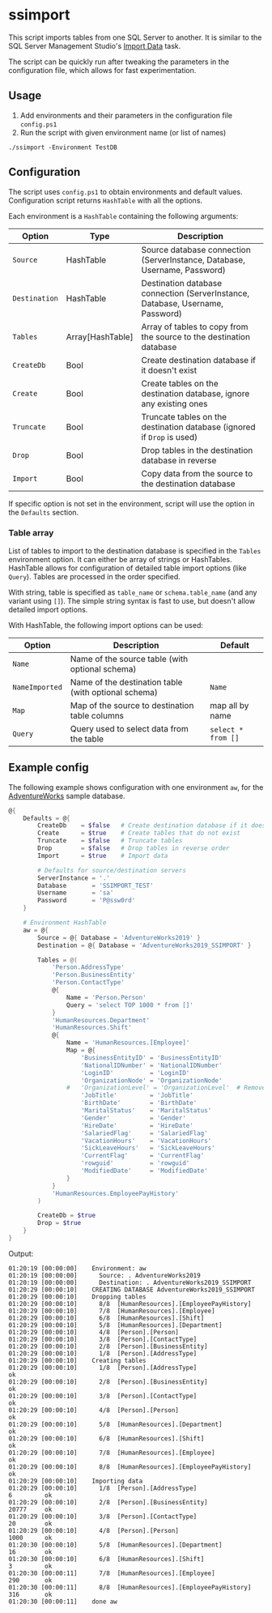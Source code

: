 # ssimport

This script imports tables from one SQL Server to another. It is similar to the SQL Server Management Studio's [Import Data] task.

The script can be quickly run after tweaking the parameters in the configuration file, which allows for fast experimentation.

## Usage

1. Add environments and their parameters in the configuration file `config.ps1`
1. Run the script with given environment name (or list of names)

```
./ssimport -Environment TestDB
```

## Configuration

The script uses `config.ps1` to obtain environments and default values. Configuration script returns `HashTable` with all the options.

Each environment is a `HashTable` containing the following arguments:

|    Option     |       Type       |                                  Description                                   |
| ------------- | ---------------- | ------------------------------------------------------------------------------ |
| `Source`      | HashTable        | Source database connection  (ServerInstance, Database, Username, Password)     |
| `Destination` | HashTable        | Destination database connection (ServerInstance, Database, Username, Password) |
| `Tables`      | Array[HashTable] | Array of tables to copy from the source to the destination database            |
| `CreateDb`    | Bool             | Create destination database if it doesn't exist                                |
| `Create`      | Bool             | Create tables on the destination database, ignore any existing ones            |
| `Truncate`    | Bool             | Truncate tables on the destination database (ignored if `Drop` is used)        |
| `Drop`        | Bool             | Drop tables in the destination database in reverse                             |
| `Import`      | Bool             | Copy data from the source to the destination database                          |

If specific option is not set in the environment, script will use the option in the  `Defaults` section.

### Table array

List of tables to import to the destination database is specified in the `Tables` environment option. It can either be array of strings or HashTables. HashTable allows for configuration of detailed table import options (like `Query`). Tables are processed in the order specified.

With string, table is specified as `table_name` or `schema.table_name` (and any variant using `[]`). The simple string syntax is fast to use, but doesn't allow detailed import options.

With HashTable, the following import options can be used:

|     Option     |                     Description                      |      Default       |
| -------------- | ---------------------------------------------------- | ------------------ |
| `Name`         | Name of the source table (with optional schema)      |                    |
| `NameImported` | Name of the destination table (with optional schema) | `Name`             |
| `Map`          | Map of the source to destination table columns       | map all by name    |
| `Query`        | Query used to select data from the table             | `select * from []` |


## Example config

The following example shows configuration with one environment `aw`, for the [AdventureWorks](https://learn.microsoft.com/en-us/sql/samples/adventureworks-install-configure) sample database.

```powershell
@{
    Defaults = @{
        CreateDb    = $false   # Create destination database if it doesn't exist
        Create      = $true    # Create tables that do not exist
        Truncate    = $false   # Truncate tables
        Drop        = $false   # Drop tables in reverse order
        Import      = $true    # Import data

        # Defaults for source/destination servers
        ServerInstance = '.'
        Database       = 'SSIMPORT_TEST'
        Username       = 'sa'
        Password       = 'P@ssw0rd'
    }

    # Environment HashTable
    aw = @{
        Source = @{ Database = 'AdventureWorks2019' }
        Destination = @{ Database = 'AdventureWorks2019_SSIMPORT' }

        Tables = @(
            'Person.AddressType'
            'Person.BusinessEntity'
            'Person.ContactType'
            @{
                Name = 'Person.Person'
                Query = 'select TOP 1000 * from []'
            }
            'HumanResources.Department'
            'HumanResources.Shift'
            @{
                Name = 'HumanResources.[Employee]'
                Map = @{
                    'BusinessEntityID' = 'BusinessEntityID'
                    'NationalIDNumber' = 'NationalIDNumber'
                    'LoginID'          = 'LoginID'
                    'OrganizationNode' = 'OrganizationNode'
                #   'OrganizationLevel' = 'OrganizationLevel'  # Removed computed column
                    'JobTitle'         = 'JobTitle'
                    'BirthDate'        = 'BirthDate'
                    'MaritalStatus'    = 'MaritalStatus'
                    'Gender'           = 'Gender'
                    'HireDate'         = 'HireDate'
                    'SalariedFlag'     = 'SalariedFlag'
                    'VacationHours'    = 'VacationHours'
                    'SickLeaveHours'   = 'SickLeaveHours'
                    'CurrentFlag'      = 'CurrentFlag'
                    'rowguid'          = 'rowguid'
                    'ModifiedDate'     = 'ModifiedDate'
                }
            }
            'HumanResources.EmployeePayHistory'
        )

        CreateDb = $true
        Drop = $true
    }
}
```

Output:

```
01:20:19 [00:00:00]    Environment: aw
01:20:19 [00:00:00]      Source: . AdventureWorks2019
01:20:19 [00:00:00]      Destination: . AdventureWorks2019_SSIMPORT
01:20:29 [00:00:10]    CREATING DATABASE AdventureWorks2019_SSIMPORT
01:20:29 [00:00:10]    Dropping tables
01:20:29 [00:00:10]      8/8  [HumanResources].[EmployeePayHistory]
01:20:29 [00:00:10]      7/8  [HumanResources].[Employee]
01:20:29 [00:00:10]      6/8  [HumanResources].[Shift]
01:20:29 [00:00:10]      5/8  [HumanResources].[Department]
01:20:29 [00:00:10]      4/8  [Person].[Person]
01:20:29 [00:00:10]      3/8  [Person].[ContactType]
01:20:29 [00:00:10]      2/8  [Person].[BusinessEntity]
01:20:29 [00:00:10]      1/8  [Person].[AddressType]
01:20:29 [00:00:10]    Creating tables
01:20:29 [00:00:10]      1/8  [Person].[AddressType]                   ok
01:20:29 [00:00:10]      2/8  [Person].[BusinessEntity]                ok
01:20:29 [00:00:10]      3/8  [Person].[ContactType]                   ok
01:20:29 [00:00:10]      4/8  [Person].[Person]                        ok
01:20:29 [00:00:10]      5/8  [HumanResources].[Department]            ok
01:20:29 [00:00:10]      6/8  [HumanResources].[Shift]                 ok
01:20:29 [00:00:10]      7/8  [HumanResources].[Employee]              ok
01:20:29 [00:00:10]      8/8  [HumanResources].[EmployeePayHistory]    ok
01:20:29 [00:00:10]    Importing data
01:20:29 [00:00:10]      1/8  [Person].[AddressType]                   6         ok
01:20:29 [00:00:10]      2/8  [Person].[BusinessEntity]                20777     ok
01:20:29 [00:00:10]      3/8  [Person].[ContactType]                   20        ok
01:20:29 [00:00:10]      4/8  [Person].[Person]                        1000      ok
01:20:30 [00:00:10]      5/8  [HumanResources].[Department]            16        ok
01:20:30 [00:00:10]      6/8  [HumanResources].[Shift]                 3         ok
01:20:30 [00:00:11]      7/8  [HumanResources].[Employee]              290       ok
01:20:30 [00:00:11]      8/8  [HumanResources].[EmployeePayHistory]    316       ok
01:20:30 [00:00:11]    done aw
```

[Import Data]: https://learn.microsoft.com/en-us/sql/integration-services/import-export-data/start-the-sql-server-import-and-export-wizard?view=sql-server-ver16